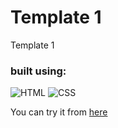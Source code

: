# Template 1

Template 1

### built using:

![HTML](https://img.shields.io/badge/HTML5-E34F26?style=for-the-badge&logo=html5&logoColor=white)
![CSS](https://img.shields.io/badge/CSS3-1572B6?style=for-the-badge&logo=css3&logoColor=white)

You can try it from [here](https://yahiaelsayed19.github.io/Template1/)
